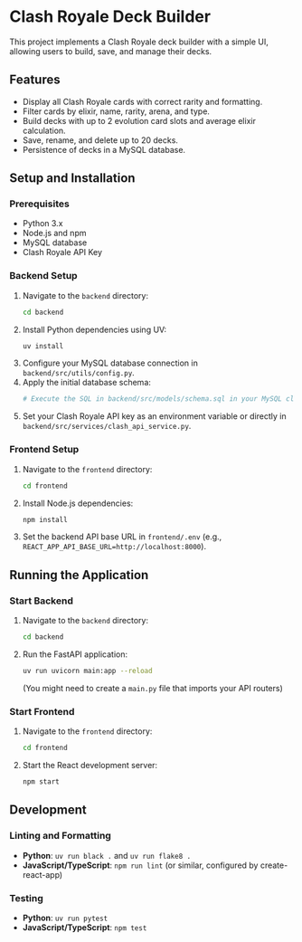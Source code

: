 # Clash Royale Deck Builder

This project implements a Clash Royale deck builder with a simple UI, allowing users to build, save, and manage their decks.

## Features
- Display all Clash Royale cards with correct rarity and formatting.
- Filter cards by elixir, name, rarity, arena, and type.
- Build decks with up to 2 evolution card slots and average elixir calculation.
- Save, rename, and delete up to 20 decks.
- Persistence of decks in a MySQL database.

## Setup and Installation

### Prerequisites
- Python 3.x
- Node.js and npm
- MySQL database
- Clash Royale API Key

### Backend Setup
1.  Navigate to the `backend` directory:
    ```bash
    cd backend
    ```
2.  Install Python dependencies using UV:
    ```bash
    uv install
    ```
3.  Configure your MySQL database connection in `backend/src/utils/config.py`.
4.  Apply the initial database schema:
    ```bash
    # Execute the SQL in backend/src/models/schema.sql in your MySQL client
    ```
5.  Set your Clash Royale API key as an environment variable or directly in `backend/src/services/clash_api_service.py`.

### Frontend Setup
1.  Navigate to the `frontend` directory:
    ```bash
    cd frontend
    ```
2.  Install Node.js dependencies:
    ```bash
    npm install
    ```
3.  Set the backend API base URL in `frontend/.env` (e.g., `REACT_APP_API_BASE_URL=http://localhost:8000`).

## Running the Application

### Start Backend
1.  Navigate to the `backend` directory:
    ```bash
    cd backend
    ```
2.  Run the FastAPI application:
    ```bash
    uv run uvicorn main:app --reload
    ```
    (You might need to create a `main.py` file that imports your API routers)

### Start Frontend
1.  Navigate to the `frontend` directory:
    ```bash
    cd frontend
    ```
2.  Start the React development server:
    ```bash
    npm start
    ```

## Development

### Linting and Formatting
- **Python**: `uv run black .` and `uv run flake8 .`
- **JavaScript/TypeScript**: `npm run lint` (or similar, configured by create-react-app)

### Testing
- **Python**: `uv run pytest`
- **JavaScript/TypeScript**: `npm test`
